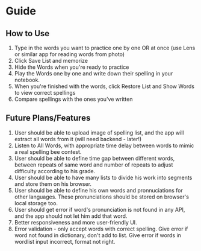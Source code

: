 # Guide

## How to Use

1. Type in the words you want to practice one by one OR at once (use Lens or similar app for reading words from photo)
2. Click Save List and memorize
3. Hide the Words when you're ready to practice
4. Play the Words one by one and write down their spelling in your notebook.
5. When you're finished with the words, click Restore List and Show Words to view correct spellings
6. Compare spellings with the ones you've written

## Future Plans/Features

1. User should be able to upload image of spelling list, and the app will extract all words from it (will need backend - later!)
2. Listen to All Words, with appropriate time delay between words to mimic a real spelling bee contest.
3. User should be able to define time gap between different words, between repeats of same word and number of repeats to adjust difficulty according to his grade.
4. User should be able to have many lists to divide his work into segments and store them on his browser.
5. User should be able to define his own words and pronnuciations for other languages. These pronunciations should be stored on browser's local storage too.
6. User should get error if word's pronunciation is not found in any API, and the app should not let him add that word.
7. Better responsiveness and more user-friendly UI.
8. Error validation - only accept words with correct spelling. Give error if word not found in dictionary, don't add to list. Give error if words in wordlist input incorrect, format not right.